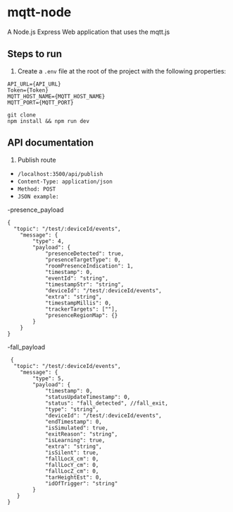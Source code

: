 # mqtt-node
A Node.js Express Web application that uses the mqtt.js  


## Steps to run  

1. Create a `.env` file at the root of the project with the following properties:

```
API_URL={API_URL}
Token={Token}
MQTT_HOST_NAME={MQTT_HOST_NAME}
MQTT_PORT={MQTT_PORT}

```

`git clone`  
`npm install && npm run dev`


## API documentation

1. Publish route 

- `/localhost:3500/api/publish` 
- `Content-Type: application/json`
- `Method: POST`
- `JSON example:`


-presence_payload
```
{
  "topic": "/test/:deviceId/events",
    "message": {
        "type": 4,
        "payload": {
            "presenceDetected": true,
            "presenceTargetType": 0,
            "roomPresenceIndication": 1,
            "timestamp": 0,
            "eventId": "string",
            "timestampStr": "string",
            "deviceId": "/test/:deviceId/events",
            "extra": "string",
            "timestampMillis": 0,
            "trackerTargets": [""],
            "presenceRegionMap": {}
        }
    }
} 
```

-fall_payload
```
 {
  "topic": "/test/:deviceId/events",
    "message": {
        "type": 5,
        "payload": {
            "timestamp": 0,
            "statusUpdateTimestamp": 0,
            "status": "fall_detected", //fall_exit,
            "type": "string",
            "deviceId": "/test/:deviceId/events",
            "endTimestamp": 0,
            "isSimulated": true,
            "exitReason": "string",
            "isLearning": true,
            "extra": "string",
            "isSilent": true,
            "fallLocX_cm": 0,
            "fallLocY_cm": 0,
            "fallLocZ_cm": 0,
            "tarHeightEst": 0,
            "idOfTrigger": "string"
        }
   }
}
```

